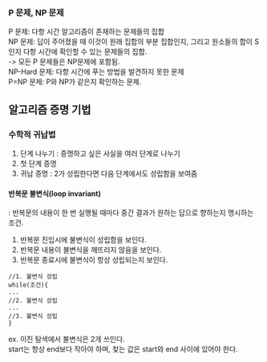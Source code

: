 ### P 문제, NP 문제   
P 문제: 다항 시간 알고리즘이 존재하는 문제들의 집합     
NP 문제: 답이 주어졌을 때 이것이 원래 집합의 부분 집합인지, 그리고 원소들의 합이 S인지 다항 시간에 확인할 수 있는 문제들의 집합.   
  -> 모든 P 문제들은 NP문제에 포함됨.   
NP-Hard 문제: 다항 시간에 푸는 방법을 발견하지 못한 문제   
P=NP 문제: P와 NP가 같은지 확인하는 문제. 

## 알고리즘 증명 기법  
### 수학적 귀납법  
1. 단계 나누기 : 증명하고 싶은 사실을 여러 단계로 나누기  
2. 첫 단계 증명  
3. 귀납 증명 : 2가 성립한다면 다음 단계에서도 성립함을 보여줌  
  
#### 반복문 불변식(loop invariant)  
: 반복문의 내용이 한 번 실행될 때마다 중간 결과가 원하는 답으로 향하는지 명시하는 조건.  
1. 반복문 진입시에 불변식이 성립함을 보인다.  
2. 반복문 내용이 불변식을 깨뜨리지 않음을 보인다.  
3. 반복문 종료시에 불변식이 항상 성립되는지 보인다.  
```
//1. 불변식 성립
while(조건){
...
//2. 불변식 성립
... 
//3. 불변식 성립
}
```

ex. 이진 탐색에서 불변식은 2개 쓰인다.  
start는 항상 end보다 작아야 하며, 찾는 값은 start와 end 사이에 있어야 한다.  
